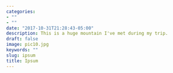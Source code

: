 ```yaml
---
categories:
- ""
- ""
date: "2017-10-31T21:28:43-05:00"
description: This is a huge mountain I've met during my trip.
draft: false
image: pic10.jpg
keywords: ""
slug: ipsum
title: Ipsum
---
```



